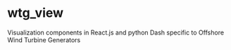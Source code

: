 # wtg_view
Visualization components in React.js and python Dash specific to Offshore Wind Turbine Generators

